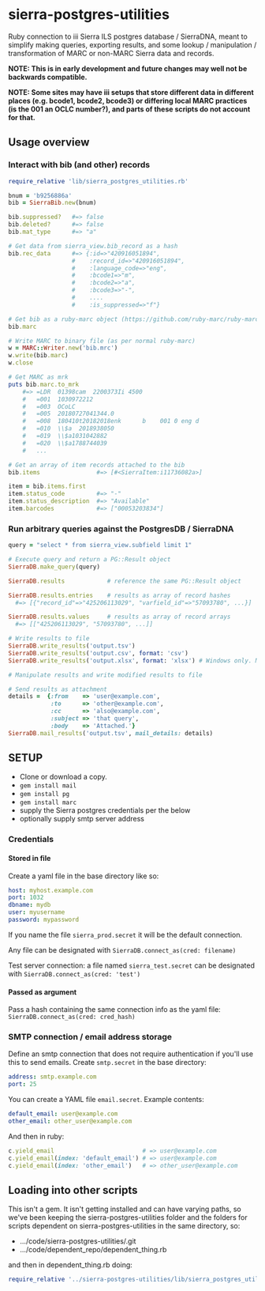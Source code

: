 # sierra-postgres-utilities

Ruby connection to iii Sierra ILS postgres database / SierraDNA, meant to simplify making queries, exporting results, and some lookup / manipulation / transformation of MARC or non-MARC Sierra data and records.

__NOTE: This is in early development and future changes may well not be backwards compatible.__

__NOTE: Some sites may have iii setups that store different data in different places (e.g. bcode1, bcode2, bcode3) or differing local MARC practices (is the 001 an OCLC number?), and parts of these scripts do not account for that.__

## Usage overview

### Interact with bib (and other) records

```ruby
require_relative 'lib/sierra_postgres_utilities.rb'

bnum = 'b9256886a'
bib = SierraBib.new(bnum)

bib.suppressed?   #=> false
bib.deleted?      #=> false
bib.mat_type      #=> "a"

# Get data from sierra_view.bib_record as a hash
bib.rec_data      #=> {:id=>"420916051894",
                  #    :record_id=>"420916051894",
                  #    :language_code=>"eng",
                  #    :bcode1=>"m",
                  #    :bcode2=>"a",
                  #    :bcode3=>"-",
                  #    ....
                  #    :is_suppressed=>"f"}

# Get bib as a ruby-marc object (https://github.com/ruby-marc/ruby-marc/)
bib.marc

# Write MARC to binary file (as per normal ruby-marc)
w = MARC::Writer.new('bib.mrc')
w.write(bib.marc)
w.close

# Get MARC as mrk
puts bib.marc.to_mrk
    #=> =LDR  01398cam  2200373Ii 4500
    #   =001  1030972212
    #   =003  OCoLC
    #   =005  20180727041344.0
    #   =008  180410t20182018enk      b    001 0 eng d
    #   =010  \\$a  2018938050
    #   =019  \\$a1031042882
    #   =020  \\$a1788744039
    #   ...

# Get an array of item records attached to the bib
bib.items                #=> [#<SierraItem:i11736082a>]

item = bib.items.first
item.status_code         #=> "-"
item.status_description  #=> "Available"
item.barcodes            #=> ["00053203834"]
```

### Run arbitrary queries against the PostgresDB / SierraDNA

```ruby
query = "select * from sierra_view.subfield limit 1"

# Execute query and return a PG::Result object
SierraDB.make_query(query)

SierraDB.results            # reference the same PG::Result object

SierraDB.results.entries    # results as array of record hashes
  #=> [{"record_id"=>"425206113029", "varfield_id"=>"57093780", ...}]

SierraDB.results.values     # results as array of record arrays
  #=> [["425206113029", "57093780", ...]]

# Write results to file
SierraDB.write_results('output.tsv')
SierraDB.write_results('output.csv', format: 'csv')
SierraDB.write_results('output.xlsx', format: 'xlsx') # Windows only. Maybe Mac. Not Linux.

# Manipulate results and write modified results to file

# Send results as attachment
details =  {:from    => 'user@example.com',
            :to      => 'other@example.com',
            :cc      => 'also@example.com',
            :subject => 'that query',
            :body    => 'Attached.'}
SierraDB.mail_results('output.tsv', mail_details: details)
```

## SETUP

* Clone or download a copy.
* ```gem install mail```
* ```gem install pg```
* ```gem install marc```
* supply the Sierra postgres credentials per the below
* optionally supply smtp server address

### Credentials

#### Stored in file

Create a yaml file in the base directory like so:

```yaml
host: myhost.example.com
port: 1032
dbname: mydb
user: myusername
password: mypassword
```

If you name the file ```sierra_prod.secret``` it will be the default connection.

Any file can be designated with ```SierraDB.connect_as(cred: filename)```

Test server connection: a file named ```sierra_test.secret``` can be designated with ```SierraDB.connect_as(cred: 'test')```

#### Passed as argument

Pass a hash containing the same connection info as the yaml file: ```SierraDB.connect_as(cred: cred_hash)```

### SMTP connection / email address storage

Define an smtp connection that does not require authentication if you'll use this to send emails.
Create ```smtp.secret``` in the base directory:

```yaml
address: smtp.example.com
port: 25
```

You can create a YAML file ```email.secret```. Example contents:

```yaml
default_email: user@example.com
other_email: other_user@example.com
```

And then in ruby:

```ruby
c.yield_email                         # => user@example.com
c.yield_email(index: 'default_email') # => user@example.com
c.yield_email(index: 'other_email')   # => other_user@example.com
```

## Loading into other scripts

This isn't a gem. It isn't getting installed and can have varying paths, so we've been keeping the sierra-postgres-utilities folder and the folders for scripts dependent on sierra-postgres-utilities in the same directory, so:

* .../code/sierra-postgres-utilities/.git
* .../code/dependent_repo/dependent_thing.rb

and then in dependent_thing.rb doing:

```ruby
require_relative '../sierra-postgres-utilities/lib/sierra_postgres_utilities.rb.rb'
```
